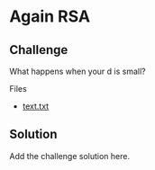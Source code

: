 # Again RSA

## Challenge

What happens when your d is small?

Files

- [text.txt](./text.txt)

## Solution

Add the challenge solution here.

